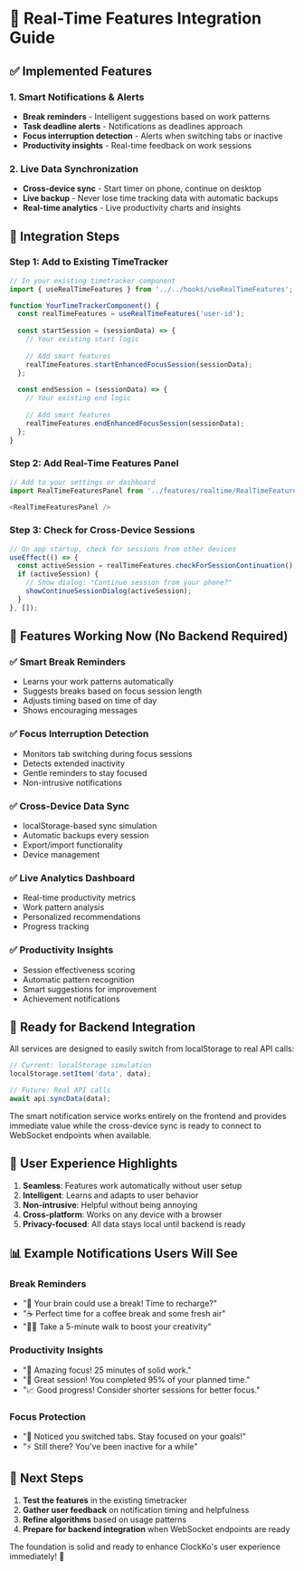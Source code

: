 # 🚀 Real-Time Features Integration Guide

## ✅ **Implemented Features**

### 1. **Smart Notifications & Alerts**
- **Break reminders** - Intelligent suggestions based on work patterns
- **Task deadline alerts** - Notifications as deadlines approach  
- **Focus interruption detection** - Alerts when switching tabs or inactive
- **Productivity insights** - Real-time feedback on work sessions

### 2. **Live Data Synchronization** 
- **Cross-device sync** - Start timer on phone, continue on desktop
- **Live backup** - Never lose time tracking data with automatic backups
- **Real-time analytics** - Live productivity charts and insights

## 🔧 **Integration Steps**

### Step 1: Add to Existing TimeTracker
```typescript
// In your existing timetracker component
import { useRealTimeFeatures } from '../../hooks/useRealTimeFeatures';

function YourTimeTrackerComponent() {
  const realTimeFeatures = useRealTimeFeatures('user-id');
  
  const startSession = (sessionData) => {
    // Your existing start logic
    
    // Add smart features
    realTimeFeatures.startEnhancedFocusSession(sessionData);
  };
  
  const endSession = (sessionData) => {
    // Your existing end logic
    
    // Add smart features  
    realTimeFeatures.endEnhancedFocusSession(sessionData);
  };
}
```

### Step 2: Add Real-Time Features Panel
```typescript
// Add to your settings or dashboard
import RealTimeFeaturesPanel from '../features/realtime/RealTimeFeaturesPanel';

<RealTimeFeaturesPanel />
```

### Step 3: Check for Cross-Device Sessions
```typescript
// On app startup, check for sessions from other devices
useEffect(() => {
  const activeSession = realTimeFeatures.checkForSessionContinuation();
  if (activeSession) {
    // Show dialog: "Continue session from your phone?"
    showContinueSessionDialog(activeSession);
  }
}, []);
```

## 🎯 **Features Working Now** (No Backend Required)

### ✅ **Smart Break Reminders**
- Learns your work patterns automatically
- Suggests breaks based on focus session length
- Adjusts timing based on time of day
- Shows encouraging messages

### ✅ **Focus Interruption Detection**  
- Monitors tab switching during focus sessions
- Detects extended inactivity
- Gentle reminders to stay focused
- Non-intrusive notifications

### ✅ **Cross-Device Data Sync**
- localStorage-based sync simulation
- Automatic backups every session
- Export/import functionality
- Device management

### ✅ **Live Analytics Dashboard**
- Real-time productivity metrics
- Work pattern analysis
- Personalized recommendations
- Progress tracking

### ✅ **Productivity Insights**
- Session effectiveness scoring
- Automatic pattern recognition
- Smart suggestions for improvement
- Achievement notifications

## 🔮 **Ready for Backend Integration**

All services are designed to easily switch from localStorage to real API calls:

```typescript
// Current: localStorage simulation
localStorage.setItem('data', data);

// Future: Real API calls
await api.syncData(data);
```

The smart notification service works entirely on the frontend and provides immediate value while the cross-device sync is ready to connect to WebSocket endpoints when available.

## 🎨 **User Experience Highlights**

1. **Seamless**: Features work automatically without user setup
2. **Intelligent**: Learns and adapts to user behavior
3. **Non-intrusive**: Helpful without being annoying  
4. **Cross-platform**: Works on any device with a browser
5. **Privacy-focused**: All data stays local until backend is ready

## 📊 **Example Notifications Users Will See**

### Break Reminders
- "🧠 Your brain could use a break! Time to recharge?"
- "☕ Perfect time for a coffee break and some fresh air"
- "🚶‍♂️ Take a 5-minute walk to boost your creativity"

### Productivity Insights  
- "🎉 Amazing focus! 25 minutes of solid work."
- "💪 Great session! You completed 95% of your planned time."
- "📈 Good progress! Consider shorter sessions for better focus."

### Focus Protection
- "👀 Noticed you switched tabs. Stay focused on your goals!"
- "⚡ Still there? You've been inactive for a while"

## 🚀 **Next Steps**

1. **Test the features** in the existing timetracker
2. **Gather user feedback** on notification timing and helpfulness
3. **Refine algorithms** based on usage patterns
4. **Prepare for backend integration** when WebSocket endpoints are ready

The foundation is solid and ready to enhance ClockKo's user experience immediately! 🎯